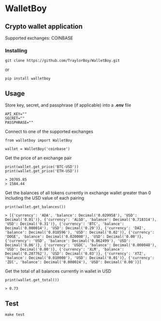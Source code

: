 # WalletBoy

## Crypto wallet application

Supported exchanges: COINBASE

### Installing

```
git clone https://github.com/TraylorBoy/WalletBoy.git
```

or

```
pip install walletboy
```

## Usage

Store key, secret, and passphrase (if applicable) into a **.env** file

```
API_KEY=""
SECRET=""
PASSPHRASE=""
```

Connect to one of the supported exchanges

```
from walletboy import WalletBoy

wallet = WalletBoy('coinbase')
```

Get the price of an exchange pair

```
print(wallet.get_price('BTC-USD'))
print(wallet.get_price('ETH-USD'))

> 20705.85
> 1584.44
```

Get the balances of all tokens currently in exchange wallet greater than 0
including the USD value of each pairing

```
print(wallet.get_balances())

> [{'currency': 'ADA', 'balance': Decimal('0.029958'), 'USD': Decimal('0.01')}, {'currency': 'ALGO', 'balance': Decimal('0.718314'), 'USD': Decimal('0.31')}, {'currency': 'BTC', 'balance': Decimal('0.000014'), 'USD': Decimal('0.29')}, {'currency': 'DAI', 'balance': Decimal('0.018596'), 'USD': Decimal('0.02')}, {'currency': 'DOGE', 'balance': Decimal('0.020000'), 'USD': Decimal('0.00')}, {'currency': 'USD', 'balance': Decimal('0.062499'), 'USD': Decimal('0.06')}, {'currency': 'USDC', 'balance': Decimal('0.000048'), 'USD': Decimal('0.00')}, {'currency': 'XLM', 'balance': Decimal('0.287762'), 'USD': Decimal('0.03')}, {'currency': 'XTZ', 'balance': Decimal('0.010000'), 'USD': Decimal('0.01')}, {'currency': 'ZEC', 'balance': Decimal('0.000024'), 'USD': Decimal('0.00')}]
```

Get the total of all balances currently in wallet in USD

```
print(wallet.get_total())

> 0.73
```

## Test

```
make test
```
